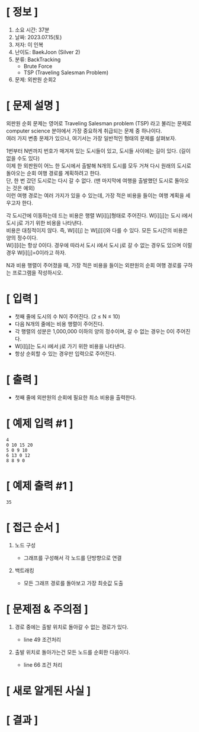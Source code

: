 # **[ 정보 ]**
1. 소요 시간: 37분
2. 날짜: 2023.07.15(토)
3. 저자: 이 인복
4. 난이도: BaekJoon (Silver 2)
5. 분류: BackTracking
    - Brute Force
    - TSP (Traveling Salesman Problem)    
6. 문제: 외판원 순회2

# **[ 문제 설명 ]**
외판원 순회 문제는 영어로 Traveling Salesman problem (TSP) 라고 불리는 문제로 computer science 분야에서 가장 중요하게 취급되는 문제 중 하나이다.   
여러 가지 변종 문제가 있으나, 여기서는 가장 일반적인 형태의 문제를 살펴보자.

1번부터 N번까지 번호가 매겨져 있는 도시들이 있고, 도시들 사이에는 길이 있다. (길이 없을 수도 있다)   
이제 한 외판원이 어느 한 도시에서 출발해 N개의 도시를 모두 거쳐 다시 원래의 도시로 돌아오는 순회 여행 경로를 계획하려고 한다.  
단, 한 번 갔던 도시로는 다시 갈 수 없다. (맨 마지막에 여행을 출발했던 도시로 돌아오는 것은 예외)   
이런 여행 경로는 여러 가지가 있을 수 있는데, 가장 적은 비용을 들이는 여행 계획을 세우고자 한다.

각 도시간에 이동하는데 드는 비용은 행렬 W[i][j]형태로 주어진다. W[i][j]는 도시 i에서 도시 j로 가기 위한 비용을 나타낸다.   
비용은 대칭적이지 않다. 즉, W[i][j] 는 W[j][i]와 다를 수 있다. 
모든 도시간의 비용은 양의 정수이다.   
W[i][i]는 항상 0이다. 경우에 따라서 도시 i에서 도시 j로 갈 수 없는 경우도 있으며 이럴 경우 W[i][j]=0이라고 하자.

N과 비용 행렬이 주어졌을 때, 가장 적은 비용을 들이는 외판원의 순회 여행 경로를 구하는 프로그램을 작성하시오.

# **[ 입력 ]**
- 첫째 줄에 도시의 수 N이 주어진다. (2 ≤ N ≤ 10)   
- 다음 N개의 줄에는 비용 행렬이 주어진다.   
- 각 행렬의 성분은 1,000,000 이하의 양의 정수이며, 갈 수 없는 경우는 0이 주어진다.   
- W[i][j]는 도시 i에서 j로 가기 위한 비용을 나타낸다.
- 항상 순회할 수 있는 경우만 입력으로 주어진다.

# **[ 출력 ]**
- 첫째 줄에 외판원의 순회에 필요한 최소 비용을 출력한다.

# **[ 예제 입력 #1 ]**
    4
    0 10 15 20
    5 0 9 10
    6 13 0 12
    8 8 9 0

# **[ 예제 출력 #1 ]**
    35

# **[ 접근 순서 ]**
1. 노드 구성
   - 그래프를 구성해서 각 노드를 단방향으로 연결
   

2. 백트래킹
   - 모든 그래프 경로를 돌아보고 가장 최솟값 도출

# **[ 문제점 & 주의점 ]**
1. 경로 중에는 출발 위치로 돌아갈 수 없는 경로가 있다.
   - line 49 조건처리
   

2. 출발 위치로 돌아가는건 모든 노드를 순회한 다음이다.
   - line 66 조건 처리

# **[ 새로 알게된 사실 ]**

# **[ 결과 ]**